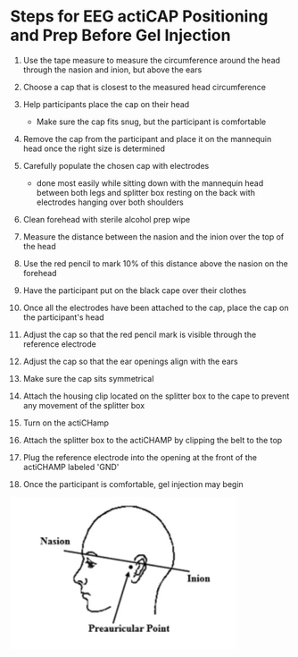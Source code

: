 # Steps for EEG actiCAP Positioning and Prep Before Gel Injection
1. Use the tape measure to measure the circumference around the head through the nasion and inion, but above the ears
2. Choose a cap that is closest to the measured head circumference
3. Help participants place the cap on their head
    - Make sure the cap fits snug, but the participant is comfortable

4. Remove the cap from the participant and place it on the mannequin head once the right size is determined
5. Carefully populate the chosen cap with electrodes
    - done most easily while sitting down with the mannequin head between both legs and splitter box resting on the back with electrodes hanging over both shoulders

6. Clean forehead with sterile alcohol prep wipe
7. Measure the distance between the nasion and the inion over the top of the head
8. Use the red pencil to mark 10% of this distance above the nasion on the forehead
9. Have the participant put on the black cape over their clothes
10. Once all the electrodes have been attached to the cap, place the cap on the participant's head
11. Adjust the cap so that the red pencil mark is visible through the reference electrode
12. Adjust the cap so that the ear openings align with the ears
13. Make sure the cap sits symmetrical
14. Attach the housing clip located on the splitter box to the cape to prevent any movement of the splitter box
15. Turn on the actiCHamp
16. Attach the splitter box to the actiCHAMP by clipping the belt to the top
17. Plug the reference electrode into the opening at the front of the actiCHAMP labeled 'GND'
18. Once the participant is comfortable, gel injection may begin

![Head labeled with Nasion and Inion](https://raw.githubusercontent.com/morrislab-pc/lab_tutorials/main/Images/4CFB24D9-797E-4E86-A8F6-B8FE8A086973_4_5005_c.jpeg)
